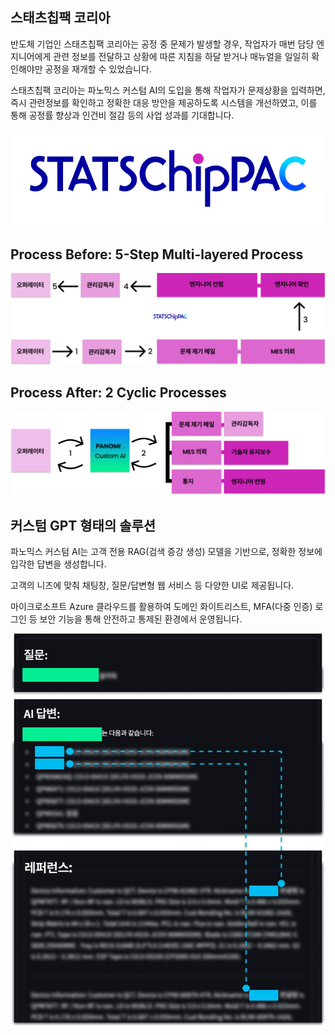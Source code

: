 ## 스태츠칩팩 코리아

반도체 기업인 스태츠칩팩 코리아는 공정 중 문제가 발생할 경우, 작업자가 매번 담당 엔지니어에게 관련 정보를 전달하고 상황에 따른 지침을 하달 받거나 매뉴얼을 일일히 확인해야만 공정을 재개할 수 있었습니다.

스태츠칩팩 코리아는 파노믹스 커스텀 AI의 도입을 통해 작업자가 문제상황을 입력하면, 즉시 관련정보를 확인하고 정확한 대응 방안을 제공하도록 시스템을 개선하였고, 이를 통해 공정률 향상과 인건비 절감 등의 사업 성과를 기대합니다.

![Product Image](images/StatsChip.png)

## Process Before: 5-Step Multi-layered Process

![Product Image](images/Before.png)

## Process After: 2 Cyclic Processes

![Product Image](images/After.png)

## 커스텀 GPT 형태의 솔루션

파노믹스 커스텀 AI는 고객 전용 RAG(검색 증강 생성) 모델을 기반으로, 정확한 정보에 입각한 답변을 생성합니다.

고객의 니즈에 맞춰 채팅창, 질문/답변형 웹 서비스 등 다양한 UI로 제공됩니다.

마이크로소프트 Azure 클라우드를 활용하여 도메인 화이트리스트, MFA(다중 인증) 로그인 등 보안 기능을 통해 안전하고 통제된 환경에서 운영됩니다.

![Product Image](images/CustomGPT.png)
